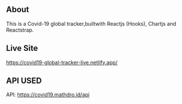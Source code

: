 ## About

This is a Covid-19 global tracker,builtwith Reactjs (Hooks), Chartjs and Reactstrap.

## Live Site

https://covid19-global-tracker-live.netlify.app/

## API USED

API: https://covid19.mathdro.id/api
